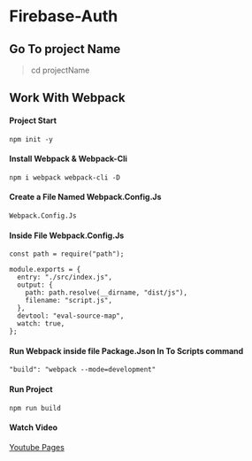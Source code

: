 # Firebase-Auth

## Go To project Name

> cd projectName

## Work With Webpack

#### Project Start

```text
npm init -y
```

#### Install Webpack & Webpack-Cli

```text
npm i webpack webpack-cli -D
```

#### Create a File Named Webpack.Config.Js

```text
Webpack.Config.Js
```

#### Inside File Webpack.Config.Js
  
```text
const path = require("path");

module.exports = {
  entry: "./src/index.js",
  output: {
    path: path.resolve(__dirname, "dist/js"),
    filename: "script.js",
  },
  devtool: "eval-source-map",
  watch: true,
};

```

#### Run Webpack inside file Package.Json  In To Scripts command

```text
"build": "webpack --mode=development"
```

#### Run Project

```text
npm run build
```

#### Watch Video

[Youtube Pages](https://www.youtube.com/watch?v=vDuXmQPcSL0&feature=emb_imp_woyt)
